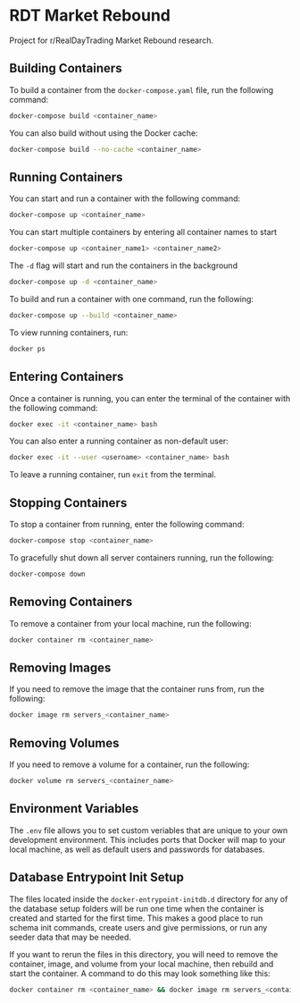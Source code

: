# RDT Market Rebound

Project for r/RealDayTrading Market Rebound research.



## Building Containers

To build a container from the `docker-compose.yaml` file, run the following command:

```bash
docker-compose build <container_name>
```

You can also build without using the Docker cache:
```bash
docker-compose build --no-cache <container_name>
```

## Running Containers

You can start and run a container with the following command:

```bash
docker-compose up <container_name>
```

You can start multiple containers by entering all container names to start
```bash
docker-compose up <container_name1> <container_name2>
```

The `-d` flag will start and run the containers in the background
```bash
docker-compose up -d <container_name>
```

To build and run a container with one command, run the following:
```bash
docker-compose up --build <container_name>
```

To view running containers, run:
```bash
docker ps
```

## Entering Containers

Once a container is running, you can enter the terminal of the container with the following command:
```bash
docker exec -it <container_name> bash
```

You can also enter a running container as non-default user:
```bash
docker exec -it --user <username> <container_name> bash
```

To leave a running container, run `exit` from the terminal.

## Stopping Containers

To stop a container from running, enter the following command:
```bash
docker-compose stop <container_name>
```

To gracefully shut down all server containers running, run the following:
```bash
docker-compose down
```

## Removing Containers

To remove a container from your local machine, run the following:
```bash
docker container rm <container_name>
```

## Removing Images

If you need to remove the image that the container runs from, run the following:
```bash
docker image rm servers_<container_name>
```

## Removing Volumes

If you need to remove a volume for a container, run the following:
```bash
docker volume rm servers_<container_name>
```

## Environment Variables

The `.env` file allows you to set custom veriables that are unique to your own development environment. This includes ports that Docker will map to your local machine, as well as default users and passwords for databases.

## Database Entrypoint Init Setup

The files located inside the `docker-entrypoint-initdb.d` directory for any of the database setup folders will be run one time when the container is created and started for the first time. This makes a good place to run schema init commands, create users and give permissions, or run any seeder data that may be needed.

If you want to rerun the files in this directory, you will need to remove the container, image, and volume from your local machine, then rebuild and start the container. A command to do this may look something like this:
```bash
docker container rm <container_name> && docker image rm servers_<container_name> && docker volume rm servers_<container_name> && docker-compose build --no-cache <container_name> && docker-compose up -d <container_name>
```
